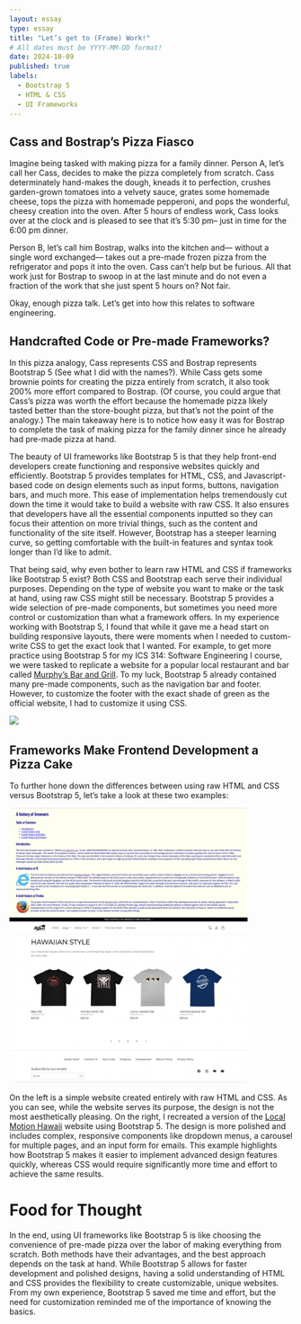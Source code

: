 ```yaml
---
layout: essay
type: essay
title: "Let’s get to (Frame) Work!"
# All dates must be YYYY-MM-DD format!
date: 2024-10-09
published: true
labels:
  - Bootstrap 5
  - HTML & CSS
  - UI Frameworks
---
```

## Cass and Bostrap’s Pizza Fiasco

Imagine being tasked with making pizza for a family dinner. Person A, let’s call her Cass, decides to make the pizza completely from scratch. Cass determinately hand-makes the dough, kneads it to perfection, crushes garden-grown tomatoes into a velvety sauce, grates some homemade cheese, tops the pizza with homemade pepperoni, and pops the wonderful, cheesy creation into the oven. After 5 hours of endless work, Cass looks over at the clock and is pleased to see that it’s 5:30 pm– just in time for the 6:00 pm dinner. 

Person B, let’s call him Bostrap, walks into the kitchen and— without a single word exchanged— takes out a pre-made frozen pizza from the refrigerator and pops it into the oven. Cass can’t help but be furious. All that work just for Bostrap to swoop in at the last minute and do not even a fraction of the work that she just spent 5 hours on? Not fair. 

Okay, enough pizza talk. Let’s get into how this relates to software engineering.

## Handcrafted Code or Pre-made Frameworks?

In this pizza analogy, Cass represents CSS and Bostrap represents Bootstrap 5 (See what I did with the names?). While Cass gets some brownie points for creating the pizza entirely from scratch, it also took 200% more effort compared to Bostrap. (Of course, you could argue that Cass’s pizza was worth the effort because the homemade pizza likely tasted better than the store-bought pizza, but that’s not the point of the analogy.) The main takeaway here is to notice how easy it was for Bostrap to complete the task of making pizza for the family dinner since he already had pre-made pizza at hand.

The beauty of UI frameworks like Bootstrap 5 is that they help front-end developers create functioning and responsive websites quickly and efficiently. Bootstrap 5 provides templates for HTML, CSS, and Javascript-based code on design elements such as input forms, buttons, navigation bars, and much more. This ease of implementation helps tremendously cut down the time it would take to build a website with raw CSS. It also ensures that developers have all the essential components inputted so they can focus their attention on more trivial things, such as the content and functionality of the site itself. However, Bootstrap has a steeper learning curve, so getting comfortable with the built-in features and syntax took longer than I’d like to admit. 

That being said, why even bother to learn raw HTML and CSS if frameworks like Bootstrap 5 exist? Both CSS and Bootstrap each serve their individual purposes. Depending on the type of website you want to make or the task at hand, using raw CSS might still be necessary. Bootstrap 5 provides a wide selection of pre-made components, but sometimes you need more control or customization than what a framework offers. In my experience working with Bootstrap 5, I found that while it gave me a head start on building responsive layouts, there were moments when I needed to custom-write CSS to get the exact look that I wanted. For example, to get more practice using Bootstrap 5 for my ICS 314: Software Engineering I course, we were tasked to replicate a website for a popular local restaurant and bar called <a href="https://www.murphyshawaii.com/">Murphy’s Bar and Grill</a>. To my luck, Bootstrap 5 already contained many pre-made components, such as the navigation bar and footer. However, to customize the footer with the exact shade of green as the official website, I had to customize it using CSS. 

<div class="text-center">
  <img width="500px" src="../img/frameworks/murphys.png">
</div>

## Frameworks Make Frontend Development a Pizza Cake

To further hone down the differences between using raw HTML and CSS versus Bootstrap 5, let’s take a look at these two examples:

<div class="text-center" style="padding-right: 5rem">
  <img width="600px" src="../img/frameworks/browser-history.png">
  <img width="500px" src="../img/frameworks/localmotionhawaii.png">
</div>

On the left is a simple website created entirely with raw HTML and CSS. As you can see, while the website serves its purpose, the design is not the most aesthetically pleasing. On the right, I recreated a version of the <a href="https://www.localmotionhawaii.com/collections/hawaiianstyle?page=1">Local Motion Hawaii</a> website using Bootstrap 5. The design is more polished and includes complex, responsive components like dropdown menus, a carousel for multiple pages, and an input form for emails. This example highlights how Bootstrap 5 makes it easier to implement advanced design features quickly, whereas CSS would require significantly more time and effort to achieve the same results. 

# Food for Thought

In the end, using UI frameworks like Bootstrap 5 is like choosing the convenience of pre-made pizza over the labor of making everything from scratch. Both methods have their advantages, and the best approach depends on the task at hand. While Bootstrap 5 allows for faster development and polished designs, having a solid understanding of HTML and CSS provides the flexibility to create customizable, unique websites. From my own experience, Bootstrap 5 saved me time and effort, but the need for customization reminded me of the importance of knowing the basics. 

